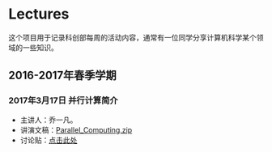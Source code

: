 # Lectures

这个项目用于记录科创部每周的活动内容，通常有一位同学分享计算机科学某个领域的一些知识。

## 2016-2017年春季学期

### 2017年3月17日 并行计算简介

* 主讲人：乔一凡。
* 讲演文稿：[Parallel_Computing.zip](https://github.com/thucstsast/Lectures/files/861899/Parallel_Computing.zip)
* 讨论贴：[点击此处](https://github.com/thucstsast/Lectures/issues/1)
